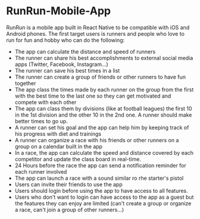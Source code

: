 # RunRun-Mobile-App

RunRun is a mobile app built in React Native to be compatible with iOS and Android phones.
The first target users is runners and people who love to run for fun and hobby who can do the following:
- The app can calculate the distance and speed of runners
- The runner can share his best accomplishments to external social media apps (Twitter, Facebook, Instagram...)
- The runner can save his best times in a list
- The runner can create a group of friends or other runners to have fun together
- The app class the times made by each runner on the group from the first with the best time to the last one so they can get motivated and compete with each other
- The app can class them by divisions (like at football leagues) the first 10 in the 1st division and the other 10 in the 2nd one. A runner should make better times to go up.
- A runner can set his goal and the app can help him by keeping track of his progress with diet and trainings
- A runner can organize a race with his friends or other runners on a group on a calendar built in the app
- In a race, the app can calculate the speed and distance covered by each competitor and update the class board in real-time. 
- 24 Hours before the race the app can send a notification reminder for each runner involved
- The app can launch a race with a sound similar ro rhe starter's pistol
- Users can invite their friends to use the app
- Users should login before using the app to have access to all features.
- Users who don't want to login can have access to the app as a guest but the features they can enjoy are limited (can't create a group or organize a race, can't join a group of other runners...)
